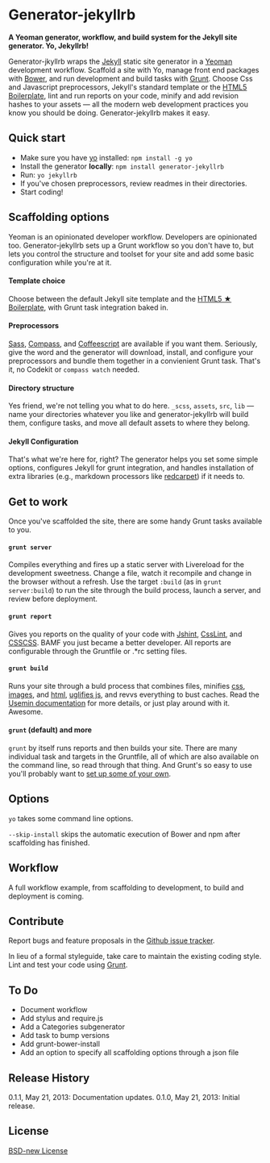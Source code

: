 # Generator-jekyllrb 

**A Yeoman generator, workflow, and build system for the Jekyll site generator. Yo, Jekyllrb!**

Generator-jkyllrb wraps the [Jekyll](http://jekyllrb.com/) static site generator in a [Yeoman](http://yeoman.io/) development workflow. Scaffold a site with Yo, manage front end packages with [Bower](http://bower.io/), and run development and build tasks with [Grunt](http://gruntjs.com/). Choose Css and Javascript preprocessors, Jekyll's standard template or the [HTML5 Boilerplate](http://html5boilerplate.com/), lint and run reports on your code, minify and add revision hashes to your assets — all the modern web development practices you know you should be doing. Generator-jekyllrb makes it easy.

## Quick start

- Make sure you have [yo](https://github.com/yeoman/yo) installed:
    `npm install -g yo`
- Install the generator **locally**: `npm install generator-jekyllrb`
- Run: `yo jekyllrb`
- If you've chosen preprocessors, review readmes in their directories.
- Start coding!

## Scaffolding options

Yeoman is an opinionated developer workflow. Developers are opinionated too. Generator-jekyllrb sets up a Grunt workflow so you don't have to, but lets you control the structure and toolset for your site and add some basic configuration while you're at it.

#### Template choice

Choose between the default Jekyll site template and the [HTML5 ★ Boilerplate](http://html5boilerplate.com/), with Grunt task integration baked in.

#### Preprocessors

[Sass](http://sass-lang.com/), [Compass](http://compass-style.org/), and [Coffeescript](http://coffeescript.org/) are available if you want them. Seriously, give the word and the generator will download, install, and configure your preprocessors and bundle them together in a convienient Grunt task. That's it, no Codekit or `compass watch` needed.

#### Directory structure

Yes friend, we're not telling you what to do here. `_scss`, `assets`, `src`, `lib` — name your directories whatever you like and generator-jekyllrb will build them, configure tasks, and move all default assets to where they belong.

#### Jekyll Configuration

That's what we're here for, right? The generator helps you set some simple options, configures Jekyll for grunt integration, and handles installation of extra libraries (e.g., markdown processors like [redcarpet](https://github.com/vmg/redcarpet)) if it needs to.


## Get to work

Once you've scaffolded the site, there are some handy Grunt tasks available to you.

#### `grunt server`

Compiles everything and fires up a static server with Livereload for the development sweetness. Change a file, watch it recompile and change in the browser without a refresh. Use the target `:build` (as in `grunt server:build`) to run the site through the build process, launch a server, and review before deployment.

#### `grunt report`

Gives you reports on the quality of your code with [Jshint](http://www.jshint.com/), [CssLint](http://csslint.net/), and [CSSCSS](http://zmoazeni.github.io/csscss/). BAMF you just became a better developer. All reports are configurable through the Gruntfile or .\*rc setting files.

#### `grunt build`

Runs your site through a buld process that combines files, minifies [css](https://github.com/gruntjs/grunt-contrib-cssmin), [images](https://github.com/gruntjs/grunt-contrib-imagemin), and [html](https://github.com/gruntjs/grunt-contrib-htmlmin), [uglifies js](https://github.com/gruntjs/grunt-contrib-uglify), and revvs everything to bust caches. Read the [Usemin documentation](https://github.com/yeoman/grunt-usemin) for more details, or just play around with it. Awesome.

#### `grunt` (default) and more

`grunt` by itself runs reports and then builds your site. There are many individual task and targets in the Gruntfile, all of which are also available on the command line, so read through that thing. And Grunt's so easy to use you'll probably want to [set up some of your own](http://gruntjs.com/configuring-tasks).

## Options

`yo` takes some command line options.

`--skip-install` skips the automatic execution of Bower and npm after scaffolding has finished.

## Workflow

A full workflow example, from scaffolding to development, to build and deployment is coming.

## Contribute

Report bugs and feature proposals in the [Github issue tracker](https://github.com/robwierzbowski/generator-jekyllrb/issues).

In lieu of a formal styleguide, take care to maintain the existing coding style. Lint and test your code using [Grunt](https://github.com/gruntjs/grunt).

## To Do

- Document workflow
- Add stylus and require.js
- Add a Categories subgenerator
- Add task to bump versions
- Add grunt-bower-install
- Add an option to specify all scaffolding options through a json file

## Release History

0.1.1, May 21, 2013: Documentation updates.
0.1.0, May 21, 2013: Initial release.

## License
[BSD-new License](http://en.wikipedia.org/wiki/BSD_License)
